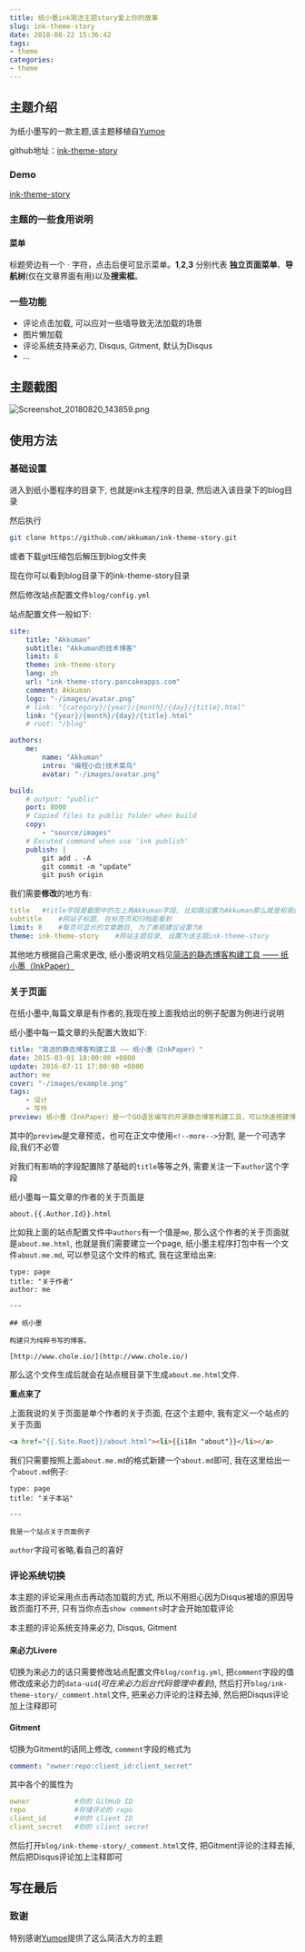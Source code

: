 ```yaml
---
title: 纸小墨ink简洁主题story爱上你的故事
slug: ink-theme-story
date: 2018-08-22 15:36:42
tags: 
- theme
categories: 
- theme
---
```


## 主题介绍

为纸小墨写的一款主题,该主题移植自[Yumoe](https://yumoe.com)
<!--和[Artifact.](https://artifact.me/)-->

github地址：[ink-theme-story](https://github.com/akkuman/ink-theme-story)

### Demo
[ink-theme-story](https://ink-theme-story.pancakeapps.com)

<!--more-->

### 主题的一些食用说明

#### 菜单

标题旁边有一个 · 字符，点击后便可显示菜单。**1**,**2**,**3** 分别代表 **独立页面菜单**、**导航树**(仅在文章界面有用)以及**搜索框**。

### 一些功能

- 评论点击加载, 可以应对一些墙导致无法加载的场景
- 图片懒加载
- 评论系统支持来必力, Disqus, Gitment, 默认为Disqus
- ...

## 主题截图
![Screenshot_20180820_143859.png](https://i.loli.net/2018/08/20/5b7a62b4ce584.png)

## 使用方法

### 基础设置

进入到纸小墨程序的目录下, 也就是ink主程序的目录, 然后进入该目录下的blog目录

然后执行
```bash
git clone https://github.com/akkuman/ink-theme-story.git
```
或者下载git压缩包后解压到blog文件夹

现在你可以看到blog目录下的ink-theme-story目录

然后修改站点配置文件`blog/config.yml`

站点配置文件一般如下: 

```yml
site:
    title: "Akkuman"
    subtitle: "Akkuman的技术博客"
    limit: 8
    theme: ink-theme-story
    lang: zh
    url: "ink-theme-story.pancakeapps.com"
    comment: Akkuman
    logo: "-/images/avatar.png"
    # link: "{category}/{year}/{month}/{day}/{title}.html"
    link: "{year}/{month}/{day}/{title}.html"
    # root: "/blog"

authors:
    me:
        name: "Akkuman"
        intro: "编程小白|技术菜鸟"
        avatar: "-/images/avatar.png"

build:
    # output: "public"
    port: 8000
    # Copied files to public folder when build
    copy:
        - "source/images"
    # Excuted command when use 'ink publish'
    publish: |
        git add . -A
        git commit -m "update"
        git push origin
```

我们需要**修改**的地方有:
```yml
title   #title字段是截图中的左上角Akkuman字段, 比如我设置为Akkuman那么就是和我截图中一样
subtitle    #网站子标题, 在标签页和归档能看到
limit: 8    #每页可显示的文章数目, 为了美观建议设置为8
theme: ink-theme-story    #网站主题目录, 设置为该主题ink-theme-story
```

其他地方根据自己需求更改, 纸小墨说明文档见[简洁的静态博客构建工具 —— 纸小墨（InkPaper）](http://www.chole.io/blog/ink-blog-tool.html)

### 关于页面

在纸小墨中,每篇文章是有作者的,我现在按上面我给出的例子配置为例进行说明

纸小墨中每一篇文章的头配置大致如下: 

```yml
title: "简洁的静态博客构建工具 —— 纸小墨（InkPaper）"
date: 2015-03-01 18:00:00 +0800
update: 2016-07-11 17:00:00 +0800
author: me
cover: "-/images/example.png"
tags:
    - 设计
    - 写作
preview: 纸小墨（InkPaper）是一个GO语言编写的开源静态博客构建工具，可以快速搭建博客网站。它无依赖跨平台，配置简单构建快速，注重简洁易用与更优雅的排版。
```

其中的`preview`是文章预览，也可在正文中使用`<!--more-->`分割, 是一个可选字段,我们不必管

对我们有影响的字段配置除了基础的`title`等等之外, 需要关注一下`author`这个字段

纸小墨每一篇文章的作者的关于页面是

```
about.{{.Author.Id}}.html
```

比如我上面的站点配置文件中`authors`有一个值是`me`, 那么这个作者的关于页面就是`about.me.html`, 也就是我们需要建立一个page, 纸小墨主程序打包中有一个文件`about.me.md`, 可以参见这个文件的格式, 我在这里给出来: 

```
type: page
title: "关于作者"
author: me

---

## 纸小墨

构建只为纯粹书写的博客。

[http://www.chole.io/](http://www.chole.io/)
```

那么这个文件生成后就会在站点根目录下生成`about.me.html`文件.

**重点来了**

上面我说的关于页面是单个作者的关于页面, 在这个主题中, 我有定义一个站点的关于页面

```html
<a href="{{.Site.Root}}/about.html"><li>{{i18n "about"}}</li></a>
```

我们只需要按照上面`about.me.md`的格式新建一个`about.md`即可, 我在这里给出一个`about.md`例子: 

```
type: page
title: "关于本站"

---

我是一个站点关于页面例子 
```

`author`字段可省略,看自己的喜好

### 评论系统切换

本主题的评论采用点击再动态加载的方式, 所以不用担心因为Disqus被墙的原因导致页面打不开, 只有当你点击`show comments`时才会开始加载评论

本主题的评论系统支持来必力, Disqus, Gitment

#### 来必力Livere

切换为来必力的话只需要修改站点配置文件`blog/config.yml`, 把`comment`字段的值修改成来必力的`data-uid`(*可在来必力后台代码管理中看到*), 然后打开`blog/ink-theme-story/_comment.html`文件, 把来必力评论的注释去掉, 然后把Disqus评论加上注释即可

#### Gitment

切换为Gitment的话同上修改, `comment`字段的格式为

```yml
comment: "owner:repo:client_id:client_secret"
```

其中各个的属性为

```yml
owner           #你的 GitHub ID
repo            #存储评论的 repo
client_id       #你的 client ID
client_secret   #你的 client secret
```

然后打开`blog/ink-theme-story/_comment.html`文件, 把Gitment评论的注释去掉, 然后把Disqus评论加上注释即可

## 写在最后

### 致谢

特别感谢[Yumoe](https://yumoe.com)提供了这么简洁大方的主题